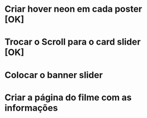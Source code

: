 # Criar hover neon em cada poster [OK]

# Trocar o Scroll para o card slider  [OK]
 
# Colocar o banner slider 

# Criar a página do filme com as informações